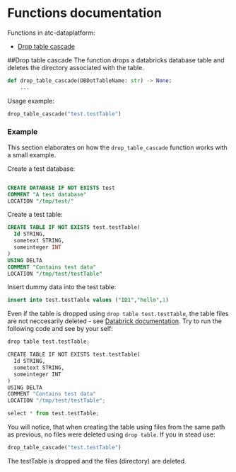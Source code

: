 # Functions documentation

Functions in atc-dataplatform:

* [Drop table cascade](#drop-table-cascade)

##Drop table cascade
The function drops a databricks database table and deletes the directory associated with the table.


```python
def drop_table_cascade(DBDotTableName: str) -> None:    
    ...
```
Usage example: 
``` python
drop_table_cascade("test.testTable")
```

### Example

This section elaborates on how the `drop_table_cascade` function works with a small example.

Create a test database:
```sql

CREATE DATABASE IF NOT EXISTS test
COMMENT "A test database"
LOCATION "/tmp/test/"

```
Create a test table:
```sql
CREATE TABLE IF NOT EXISTS test.testTable(
  Id STRING,
  sometext STRING,
  someinteger INT
)
USING DELTA
COMMENT "Contains test data"
LOCATION "/tmp/test/testTable"
```

Insert dummy data into the test table:
```sql
insert into test.testTable values ("ID1","hello",1)
```
Even if the table is dropped using `drop table test.testTable`, the table files are not neccesarily deleted - see [Databrick documentation](https://docs.databricks.com/sql/language-manual/sql-ref-syntax-ddl-drop-table.html). 
Try to run the following code and see by your self:

``` python
drop table test.testTable; 

CREATE TABLE IF NOT EXISTS test.testTable(
  Id STRING,
  sometext STRING,
  someinteger INT
)
USING DELTA
COMMENT "Contains test data"
LOCATION "/tmp/test/testTable";

select * from test.testTable;

```

You will notice, that when creating the table using files from the same path as previous, no files were deleted using `drop table`. 
If you in stead use:

``` python
drop_table_cascade("test.testTable")
```

The testTable is dropped and the files (directory) are deleted.

